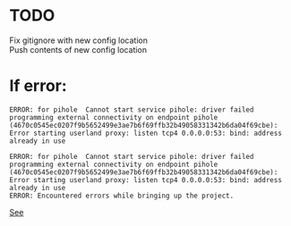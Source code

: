 # TODO
Fix gitignore with new config location \
Push contents of new config location

# If error:
```
ERROR: for pihole  Cannot start service pihole: driver failed programming external connectivity on endpoint pihole (4670c0545ec0207f9b5652499e3ae7b6f69ffb32b49058331342b6da04f69cbe): Error starting userland proxy: listen tcp4 0.0.0.0:53: bind: address already in use

ERROR: for pihole  Cannot start service pihole: driver failed programming external connectivity on endpoint pihole (4670c0545ec0207f9b5652499e3ae7b6f69ffb32b49058331342b6da04f69cbe): Error starting userland proxy: listen tcp4 0.0.0.0:53: bind: address already in use
ERROR: Encountered errors while bringing up the project.
```
[See](https://github.com/pi-hole/docker-pi-hole/#installing-on-ubuntu-or-fedora)
